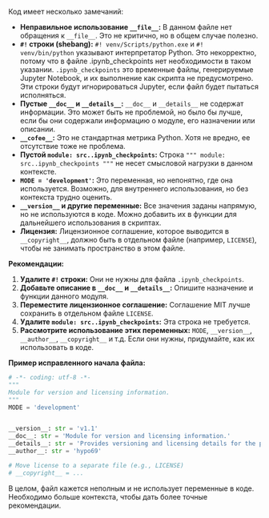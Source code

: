 Код имеет несколько замечаний:

* **Неправильное использование `__file__`:**  В данном файле нет обращения к `__file__`. Это не критично, но в общем случае полезно.
* **`#!` строки (shebang):**  `#! venv/Scripts/python.exe` и `#! venv/bin/python`  указывают интерпретатор Python. Это некорректно, потому что в файле .ipynb_checkpoints нет необходимости в таком указании.  `.ipynb_checkpoints` это временные файлы, генерируемые Jupyter Notebook,  и их выполнение как скрипта не предусмотрено.  Эти строки будут игнорироваться Jupyter, если файл будет пытаться исполняться.
* **Пустые `__doc__` и `__details__`:**  `__doc__` и `__details__` не содержат информации. Это может быть не проблемой, но было бы лучше, если бы они содержали информацию о модуле, его назначении или описании.
* **`__cofee__`:**   Это не стандартная метрика Python.  Хотя не вредно, ее отсутствие тоже не проблема.
* **Пустой `module: src..ipynb_checkpoints`:**  Строка `""" module: src..ipynb_checkpoints """` не несет смысловой нагрузки в данном контексте.
* **`MODE = 'development'`:** Это переменная, но непонятно, где она используется. Возможно, для внутреннего использования, но без контекста трудно оценить.
* **`__version__` и другие переменные:** Все значения заданы напрямую, но не используются в коде.  Можно добавить их в функции для дальнейшего использования в скриптах.
* **Лицензия:**  Лицензионное соглашение, которое выводится в `__copyright__`, должно быть в отдельном файле (например, `LICENSE`), чтобы не занимать пространство в этом файле.

**Рекомендации:**

1. **Удалите `#!` строки:** Они не нужны для файла `.ipynb_checkpoints`.
2. **Добавьте описание в `__doc__` и `__details__`:** Опишите назначение и функции данного модуля.
3. **Переместите лицензионное соглашение:** Соглашение MIT лучше сохранить в отдельном файле `LICENSE`.
4. **Удалите `module: src..ipynb_checkpoints`:** Эта строка не требуется.
5. **Рассмотрите использование этих переменных:**  `MODE`, `__version__`, `__author__`, `__copyright__` и т.д.  Если они нужны, придумайте, как их использовать в коде.

**Пример исправленного начала файла:**

```python
# -*- coding: utf-8 -*-
"""
Module for version and licensing information.
"""
MODE = 'development'


__version__: str = 'v1.1'
__doc__: str = 'Module for version and licensing information.'
__details__: str = 'Provides versioning and licensing details for the project.'
__author__: str = 'hypo69'

# Move license to a separate file (e.g., LICENSE)
# __copyright__ = ...
```

В целом, файл кажется неполным и не использует переменные в коде.  Необходимо больше контекста, чтобы дать более точные рекомендации.
